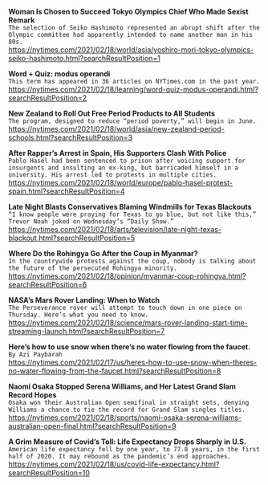 **Woman Is Chosen to Succeed Tokyo Olympics Chief Who Made Sexist Remark**\
`The selection of Seiko Hashimoto represented an abrupt shift after the Olympic committee had apparently intended to name another man in his 80s.`\
https://nytimes.com/2021/02/18/world/asia/yoshiro-mori-tokyo-olympics-seiko-hashimoto.html?searchResultPosition=1

**Word + Quiz: modus operandi**\
`This term has appeared in 36 articles on NYTimes.com in the past year.`\
https://nytimes.com/2021/02/18/learning/word-quiz-modus-operandi.html?searchResultPosition=2

**New Zealand to Roll Out Free Period Products to All Students**\
`The program, designed to reduce “period poverty,” will begin in June.`\
https://nytimes.com/2021/02/18/world/asia/new-zealand-period-schools.html?searchResultPosition=3

**After Rapper’s Arrest in Spain, His Supporters Clash With Police**\
`Pablo Hasél had been sentenced to prison after voicing support for insurgents and insulting an ex-king, but barricaded himself in a university. His arrest led to protests in multiple cities.`\
https://nytimes.com/2021/02/18/world/europe/pablo-hasel-protest-spain.html?searchResultPosition=4

**Late Night Blasts Conservatives Blaming Windmills for Texas Blackouts**\
`“I know people were praying for Texas to go blue, but not like this,” Trevor Noah joked on Wednesday’s “Daily Show.”`\
https://nytimes.com/2021/02/18/arts/television/late-night-texas-blackout.html?searchResultPosition=5

**Where Do the Rohingya Go After the Coup in Myanmar?**\
`In the countrywide protests against the coup, nobody is talking about the future of the persecuted Rohingya minority.`\
https://nytimes.com/2021/02/18/opinion/myanmar-coup-rohingya.html?searchResultPosition=6

**NASA’s Mars Rover Landing: When to Watch**\
`The Perseverance rover will attempt to touch down in one piece on Thursday. Here’s what you need to know.`\
https://nytimes.com/2021/02/18/science/mars-rover-landing-start-time-streaming-launch.html?searchResultPosition=7

**Here’s how to use snow when there’s no water flowing from the faucet.**\
`By Azi Paybarah`\
https://nytimes.com/2021/02/17/us/heres-how-to-use-snow-when-theres-no-water-flowing-from-the-faucet.html?searchResultPosition=8

**Naomi Osaka Stopped Serena Williams, and Her Latest Grand Slam Record Hopes**\
`Osaka won their Australian Open semifinal in straight sets, denying Williams a chance to tie the record for Grand Slam singles titles.`\
https://nytimes.com/2021/02/18/sports/naomi-osaka-serena-williams-australian-open-final.html?searchResultPosition=9

**A Grim Measure of Covid’s Toll: Life Expectancy Drops Sharply in U.S.**\
`American life expectancy fell by one year, to 77.8 years, in the first half of 2020. It may rebound as the pandemic’s end approaches.`\
https://nytimes.com/2021/02/18/us/covid-life-expectancy.html?searchResultPosition=10

